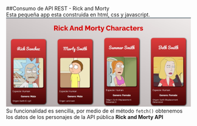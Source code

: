 ##Consumo de API REST - Rick and Morty  
Esta pequeña app esta construida en html, css y javascript.  
![App](./assets/Project.jpg)
Su funcionalidad es sencilla, por medio de el método ````fetch()```` obtenemos los datos de los personajes de la API pública **Rick and Morty API**